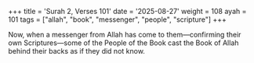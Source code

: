 +++
title = 'Surah 2, Verses 101'
date = '2025-08-27'
weight = 108
ayah = 101
tags = ["allah", "book", "messenger", "people", "scripture"]
+++

Now, when a messenger from Allah has come to them—confirming their own Scriptures—some of the People of the Book cast the Book of Allah behind their backs as if they did not know.